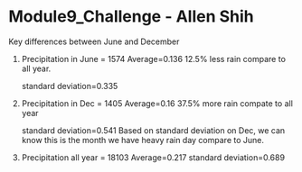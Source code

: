 # Module9_Challenge - Allen Shih

Key differences between June and December
1. Precipitation in June = 1574
	Average=0.136
	12.5% less rain compare to all year.


	standard deviation=0.335


2. Precipitation in Dec = 1405
	Average=0.16
	37.5% more rain compate to all year


	standard deviation=0.541
	Based on standard deviation on Dec, we can know this is the month we have heavy rain day compare to June.


3. Precipitation all year = 18103
	Average=0.217
	standard deviation=0.689
